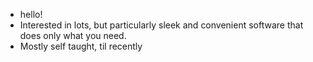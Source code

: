 - hello!
- Interested in lots, but particularly sleek and convenient software that does only what you need.
- Mostly self taught, til recently
